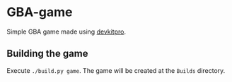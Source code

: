 # GBA-game

Simple GBA game made using [devkitpro](https://devkitpro.org/).

## Building the game

Execute `./build.py game`. The game will be created at the `Builds` directory.
